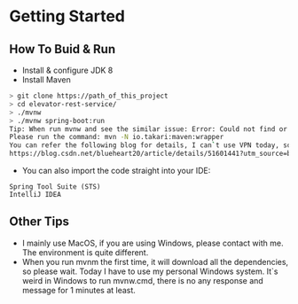 # Getting Started

## How To Buid & Run

* Install & configure JDK 8
* Install Maven
```sh
> git clone https://path_of_this_project
> cd elevator-rest-service/
> ./mvnw 
> ./mvnw spring-boot:run
Tip: When run mvnw and see the similar issue: Error: Could not find or load main class org.apache.maven.wrapper.MavenWrapperMain
Please run the command: mvn -N io.takari:maven:wrapper
You can refer the following blog for details, I can`t use VPN today, so can`t not search with Google. But this Chinese blog can help to fix it as well.
https://blog.csdn.net/blueheart20/article/details/51601441?utm_source=blogxgwz0.
```
* You can also import the code straight into your IDE:
```
Spring Tool Suite (STS)
IntelliJ IDEA
```
## Other Tips
* I mainly use MacOS, if you are using Windows, please contact with me. The environment is quite different.
* When you run mvnm the first time, it will download all the dependencies, so please wait. Today I have to use my personal Windows system. It`s weird in Windows to run mvnw.cmd, there is no any response and message for 1 minutes at least.
